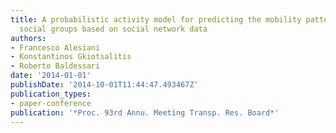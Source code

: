 ```yaml
---
title: A probabilistic activity model for predicting the mobility patterns of homogeneous
  social groups based on social network data
authors:
- Francesco Alesiani
- Konstantinos Gkiotsalitis
- Roberto Baldessari
date: '2014-01-01'
publishDate: '2014-10-01T11:44:47.493467Z'
publication_types:
- paper-conference
publication: '*Proc. 93rd Annu. Meeting Transp. Res. Board*'
---
```

